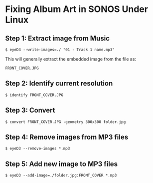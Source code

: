 Fixing Album Art in SONOS Under Linux
=====================================

Step 1: Extract image from Music
--------------------------------

    $ eyeD3 --write-images=./ "01 - Track 1 name.mp3"

This will generally extract the embedded image from the file as:

    FRONT_COVER.JPG

Step 2: Identify current resolution
-----------------------------------

    $ identify FRONT_COVER.JPG

Step 3: Convert
---------------

    $ convert FRONT_COVER.JPG -geometry 300x300 folder.jpg

Step 4: Remove images from MP3 files
------------------------------------

    $ eyeD3 --remove-images *.mp3

Step 5: Add new image to MP3 files
----------------------------------

    $ eyeD3 --add-image=./folder.jpg:FRONT_COVER *.mp3


